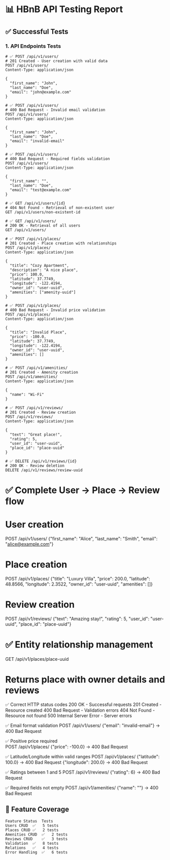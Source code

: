 # 📊 HBnB API Testing Report

## ✅ Successful Tests

### 1. API Endpoints Tests

```http
# ✅ POST /api/v1/users/
# 201 Created - User creation with valid data
POST /api/v1/users/
Content-Type: application/json

{
  "first_name": "John",
  "last_name": "Doe",
  "email": "john@example.com"
}

# ✅ POST /api/v1/users/  
# 400 Bad Request - Invalid email validation
POST /api/v1/users/
Content-Type: application/json

{
  "first_name": "John",
  "last_name": "Doe",
  "email": "invalid-email"
}

# ✅ POST /api/v1/users/
# 400 Bad Request - Required fields validation  
POST /api/v1/users/
Content-Type: application/json

{
  "first_name": "",
  "last_name": "Doe",
  "email": "test@example.com"
}

# ✅ GET /api/v1/users/{id}
# 404 Not Found - Retrieval of non-existent user
GET /api/v1/users/non-existent-id

# ✅ GET /api/v1/users/
# 200 OK - Retrieval of all users
GET /api/v1/users/

# ✅ POST /api/v1/places/
# 201 Created - Place creation with relationships
POST /api/v1/places/
Content-Type: application/json

{
  "title": "Cozy Apartment",
  "description": "A nice place",
  "price": 100.0,
  "latitude": 37.7749,
  "longitude": -122.4194,
  "owner_id": "user-uuid",
  "amenities": ["amenity-uuid"]
}

# ✅ POST /api/v1/places/
# 400 Bad Request - Invalid price validation
POST /api/v1/places/
Content-Type: application/json

{
  "title": "Invalid Place",
  "price": -100.0,
  "latitude": 37.7749,
  "longitude": -122.4194,
  "owner_id": "user-uuid",
  "amenities": []
}

# ✅ POST /api/v1/amenities/
# 201 Created - Amenity creation
POST /api/v1/amenities/
Content-Type: application/json

{
  "name": "Wi-Fi"
}

# ✅ POST /api/v1/reviews/
# 201 Created - Review creation
POST /api/v1/reviews/
Content-Type: application/json

{
  "text": "Great place!",
  "rating": 5,
  "user_id": "user-uuid",
  "place_id": "place-uuid"
}

# ✅ DELETE /api/v1/reviews/{id}
# 200 OK - Review deletion
DELETE /api/v1/reviews/review-uuid
```

# ✅ Complete User → Place → Review flow
# User creation
POST /api/v1/users/
{"first_name": "Alice", "last_name": "Smith", "email": "alice@example.com"}

# Place creation  
POST /api/v1/places/
{"title": "Luxury Villa", "price": 200.0, "latitude": 48.8566, "longitude": 2.3522, "owner_id": "user-uuid", "amenities": []}

# Review creation
POST /api/v1/reviews/
{"text": "Amazing stay!", "rating": 5, "user_id": "user-uuid", "place_id": "place-uuid"}

# ✅ Entity relationship management
GET /api/v1/places/place-uuid
# Returns place with owner details and reviews

✅ Correct HTTP status codes
200 OK - Successful requests
201 Created - Resource created
400 Bad Request - Validation errors
404 Not Found - Resource not found
500 Internal Server Error - Server errors

✅ Email format validation
POST /api/v1/users/
{"email": "invalid-email"} → 400 Bad Request

✅ Positive price required  
POST /api/v1/places/
{"price": -100.0} → 400 Bad Request

✅ Latitude/Longitude within valid ranges
POST /api/v1/places/
{"latitude": 100.0} → 400 Bad Request
{"longitude": 200.0} → 400 Bad Request

✅ Ratings between 1 and 5
POST /api/v1/reviews/
{"rating": 6} → 400 Bad Request

✅ Required fields not empty
POST /api/v1/amenities/
{"name": ""} → 400 Bad Request

## 🎯 Feature Coverage

```
Feature	Status	Tests
Users CRUD	✅	5 tests
Places CRUD	✅	2 tests
Amenities CRUD	✅	2 tests
Reviews CRUD	✅	3 tests
Validation	✅	8 tests
Relations	✅	4 tests
Error Handling	✅	6 tests
```